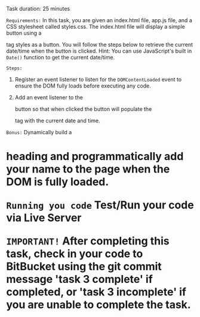Task duration:  25 minutes

`Requirements:`
In this task, you are given an index.html file, app.js file, and a CSS stylesheet called styles.css.  The index.html file will display a simple button using a <div> tag styles as a button. You will follow the steps below to retrieve the current date/time when the button is clicked. Hint: You can use JavaScript's built in `Date()` function to get the current date/time.


`Steps:`
1. Register an event listener to listen for the `DOMContentLoaded` event to ensure the DOM fully loads before executing any code.

2. Add an event listener to the <div> button so that when clicked the button will populate the <p> tag with the current date and time.

`Bonus:`
Dynamically build a <h1> heading and programmatically add your name to the page when the DOM is fully loaded.


`Running you code`
Test/Run your code via Live Server


`IMPORTANT!`
After completing this task, check in your code to BitBucket using the git commit message 'task 3 complete' if completed, or 'task 3 incomplete' if you are unable to complete the task.
